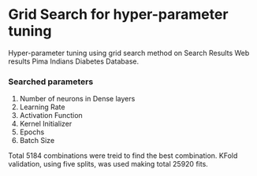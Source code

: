 # Grid Search for hyper-parameter tuning
Hyper-parameter tuning using grid search method on Search Results Web results  Pima Indians Diabetes Database.

### Searched parameters
1. Number of neurons in Dense layers
2. Learning Rate
3. Activation Function
4. Kernel Initializer
5. Epochs
6. Batch Size

Total 5184 combinations were treid to find the best combination. KFold validation, using five splits, was used making total 25920 fits.
